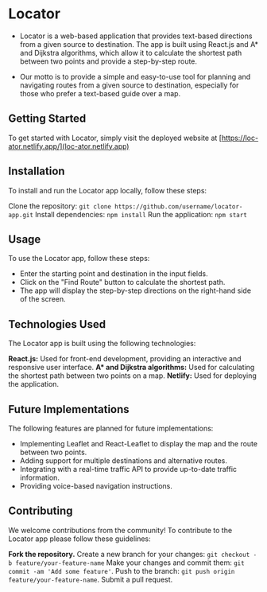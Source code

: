 # Locator

- Locator is a web-based application that provides text-based directions from a given source to destination. The app is built using React.js and A\* and Dijkstra algorithms, which allow it to calculate the shortest path between two points and provide a step-by-step route.

- Our motto is to provide a simple and easy-to-use tool for planning and navigating routes from a given source to destination, especially for those who prefer a text-based guide over a map.

## Getting Started

To get started with Locator, simply visit the deployed website at [https://loc-ator.netlify.app/](loc-ator.netlify.app)

## Installation

To install and run the Locator app locally, follow these steps:

Clone the repository: `git clone https://github.com/username/locator-app.git`
Install dependencies: `npm install`
Run the application: `npm start`

## Usage

To use the Locator app, follow these steps:

- Enter the starting point and destination in the input fields.
- Click on the "Find Route" button to calculate the shortest path.
- The app will display the step-by-step directions on the right-hand side of the screen.

## Technologies Used

The Locator app is built using the following technologies:

**React.js:** Used for front-end development, providing an interactive and responsive user interface.
**A\* and Dijkstra algorithms:** Used for calculating the shortest path between two points on a map.
**Netlify:** Used for deploying the application.


## Future Implementations
The following features are planned for future implementations:

 - Implementing Leaflet and React-Leaflet to display the map and the route between two points.
 - Adding support for multiple destinations and alternative routes.
 - Integrating with a real-time traffic API to provide up-to-date traffic information.
 - Providing voice-based navigation instructions.


## Contributing
We welcome contributions from the community! To contribute to the Locator app please follow these guidelines:

**Fork the repository.**
Create a new branch for your changes: `git checkout -b feature/your-feature-name`
Make your changes and commit them: `git commit -am 'Add some feature'`.
Push to the branch: `git push origin feature/your-feature-name`.
Submit a pull request.
